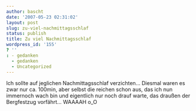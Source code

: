```yaml
---
author: bascht
date: '2007-05-23 02:31:02'
layout: post
slug: zu-viel-nachmittagsschlaf
status: publish
title: Zu viel Nachmittagsschlaf
wordpress_id: '155'
? ''
: - gedanken
  - gedanken
  - Uncategorized
---
```


Ich sollte auf jeglichen Nachmittagsschlaf verzichten... Diesmal
waren es zwar nur ca. 100min, aber selbst die reichen schon aus,
das ich nun immernoch wach bin und eigentlich nur noch drauf warte,
das draußen der Bergfestzug vorfährt... WAAAAH o\_O


